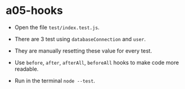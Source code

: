 # a05-hooks

- Open the file `test/index.test.js`.

- There are 3 test using `databaseConnection` and `user`.

- They are manually resetting these value for every test.

- Use `before`, `after`, `afterAll`, `beforeAll` hooks to make code more readable.

- Run in the terminal `node --test`.
